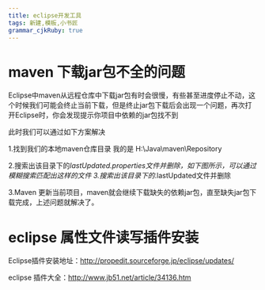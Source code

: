 ```yaml
---
title: eclipse开发工具
tags: 新建,模板,小书匠
grammar_cjkRuby: true
---
```

# maven 下载jar包不全的问题
Eclipse中maven从远程仓库中下载jar包有时会很慢，有些甚至进度停止不动，这个时候我们可能会终止当前下载，但是终止jar包下载后会出现一个问题，再次打开Eclipse时，你会发现提示你项目中依赖的jar包找不到

此时我们可以通过如下方案解决

1.找到我们的本地maven仓库目录 我的是 H:\Java\maven\Repository

2.搜索出该目录下的*lastUpdated.properties文件并删除，如下图所示，可以通过模糊搜索匹配出这样的文件
3.搜索出该目录下的*.lastUpdated文件并删除





3.Maven 更新当前项目，maven就会继续下载缺失的依赖jar包，直至缺失jar包下载完成，上述问题就解决了。



#  eclipse 属性文件读写插件安装

Eclipse插件安装地址：http://propedit.sourceforge.jp/eclipse/updates/

eclipse 插件大全：http://www.jb51.net/article/34136.htm
